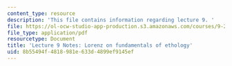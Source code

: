 ```yaml
---
content_type: resource
description: 'This file contains information regarding lecture 9. '
file: https://ol-ocw-studio-app-production.s3.amazonaws.com/courses/9-20-animal-behavior-fall-2013/8b55494f4818981e633d4899ef9145ef_MIT9_20F13_Lec9.pdf
file_type: application/pdf
resourcetype: Document
title: 'Lecture 9 Notes: Lorenz on fundamentals of ethology'
uid: 8b55494f-4818-981e-633d-4899ef9145ef
---
```

